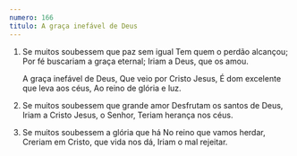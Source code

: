```yaml
---
numero: 166
titulo: A graça inefável de Deus
---
```

1. Se muitos soubessem que paz sem igual
   Tem quem o perdão alcançou;
   Por fé buscariam a graça eternal;
   Iriam a Deus, que os amou.

   A graça inefável de Deus,
   Que veio por Cristo Jesus,
   É dom excelente que leva aos céus,
   Ao reino de glória e luz.

2. Se muitos soubessem que grande amor
   Desfrutam os santos de Deus,
   Iriam a Cristo Jesus, o Senhor,
   Teriam herança nos céus.

3. Se muitos soubessem a glória que há
   No reino que vamos herdar,
   Creriam em Cristo, que vida nos dá,
   Iriam o mal rejeitar.
